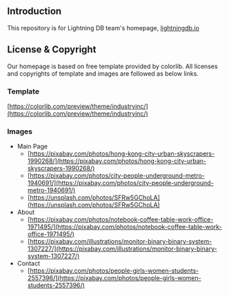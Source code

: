 ## Introduction

This repository is for Lightning DB team's homepage, [lightningdb.io](https://lightningdb.io)

## License & Copyright

Our homepage is based on free template provided by colorlib. All licenses and copyrights of template and images are followed as below links.

### Template

[https://colorlib.com/preview/theme/industryinc/](https://colorlib.com/preview/theme/industryinc/)

### Images

* Main Page
  * [https://pixabay.com/photos/hong-kong-city-urban-skyscrapers-1990268/](https://pixabay.com/photos/hong-kong-city-urban-skyscrapers-1990268/)
  * [https://pixabay.com/photos/city-people-underground-metro-1940691/](https://pixabay.com/photos/city-people-underground-metro-1940691/)
  * [https://unsplash.com/photos/SFRw5GChoLA](https://unsplash.com/photos/SFRw5GChoLA)
* About
  * [https://pixabay.com/photos/notebook-coffee-table-work-office-1971495/](https://pixabay.com/photos/notebook-coffee-table-work-office-1971495/)
  * [https://pixabay.com/illustrations/monitor-binary-binary-system-1307227/](https://pixabay.com/illustrations/monitor-binary-binary-system-1307227/)
* Contact
  * [https://pixabay.com/photos/people-girls-women-students-2557396/](https://pixabay.com/photos/people-girls-women-students-2557396/)
